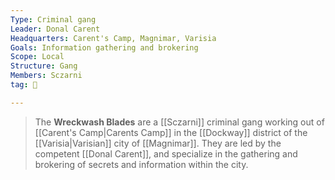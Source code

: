 ```yaml
---
Type: Criminal gang
Leader: Donal Carent
Headquarters: Carent's Camp, Magnimar, Varisia
Goals: Information gathering and brokering
Scope: Local
Structure: Gang
Members: Sczarni
tag: 👥

---
```


> The **Wreckwash Blades** are a [[Sczarni]] criminal gang working out of [[Carent's Camp|Carents Camp]] in the [[Dockway]] district of the [[Varisia|Varisian]] city of [[Magnimar]]. They are led by the competent [[Donal Carent]], and specialize in the gathering and brokering of secrets and information within the city.








